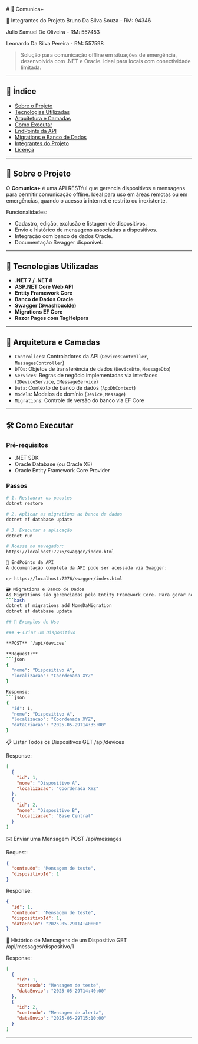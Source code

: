 ﻿﻿# 📡 Comunica+

👥 Integrantes do Projeto
Bruno Da Silva Souza - RM: 94346

Julio Samuel De Oliveira - RM: 557453

Leonardo Da Silva Pereira - RM: 557598

> Solução para comunicação offline em situações de emergência, desenvolvida com .NET e Oracle. Ideal para locais com conectividade limitada.

---

## 📘 Índice

- [Sobre o Projeto](#sobre-o-projeto)
- [Tecnologias Utilizadas](#tecnologias-utilizadas)
- [Arquitetura e Camadas](#arquitetura-e-camadas)
- [Como Executar](#como-executar)
- [EndPoints da API](#endpoints-da-api)
- [Migrations e Banco de Dados](#migrations-e-banco-de-dados)
- [Integrantes do Projeto](#integrantes-do-projeto)
- [Licença](#licença)

---

## 🧩 Sobre o Projeto

O **Comunica+** é uma API RESTful que gerencia dispositivos e mensagens para permitir comunicação offline. Ideal para uso em áreas remotas ou em emergências, quando o acesso à internet é restrito ou inexistente.

Funcionalidades:
- Cadastro, edição, exclusão e listagem de dispositivos.
- Envio e histórico de mensagens associadas a dispositivos.
- Integração com banco de dados Oracle.
- Documentação Swagger disponível.

---

## 🚀 Tecnologias Utilizadas

- **.NET 7 / .NET 8**
- **ASP.NET Core Web API**
- **Entity Framework Core**
- **Banco de Dados Oracle**
- **Swagger (Swashbuckle)**
- **Migrations EF Core**
- **Razor Pages com TagHelpers**

---

## 🧱 Arquitetura e Camadas

- `Controllers`: Controladores da API (`DevicesController`, `MessagesController`)
- `DTOs`: Objetos de transferência de dados (`DeviceDto`, `MessageDto`)
- `Services`: Regras de negócio implementadas via interfaces (`IDeviceService`, `IMessageService`)
- `Data`: Contexto de banco de dados (`AppDbContext`)
- `Models`: Modelos de domínio (`Device`, `Message`)
- `Migrations`: Controle de versão do banco via EF Core

---

## 🛠️ Como Executar

### Pré-requisitos

- .NET SDK
- Oracle Database (ou Oracle XE)
- Oracle Entity Framework Core Provider

### Passos

```bash
# 1. Restaurar os pacotes
dotnet restore

# 2. Aplicar as migrations ao banco de dados
dotnet ef database update

# 3. Executar a aplicação
dotnet run

# Acesse no navegador:
https://localhost:7276/swagger/index.html

🔗 EndPoints da API
A documentação completa da API pode ser acessada via Swagger:

👉 https://localhost:7276/swagger/index.html

🗃️ Migrations e Banco de Dados
As Migrations são gerenciadas pelo Entity Framework Core. Para gerar novas migrations:
```bash
dotnet ef migrations add NomeDaMigration
dotnet ef database update

## 📌 Exemplos de Uso

### ➕ Criar um Dispositivo

**POST** `/api/devices`

**Request:**
```json
{
  "nome": "Dispositivo A",
  "localizacao": "Coordenada XYZ"
}

Response:
```json
{
  "id": 1,
  "nome": "Dispositivo A",
  "localizacao": "Coordenada XYZ",
  "dataCriacao": "2025-05-29T14:35:00"
}
```

📋 Listar Todos os Dispositivos
GET /api/devices

Response:
```json
[
  {
    "id": 1,
    "nome": "Dispositivo A",
    "localizacao": "Coordenada XYZ"
  },
  {
    "id": 2,
    "nome": "Dispositivo B",
    "localizacao": "Base Central"
  }
]
```

✉️ Enviar uma Mensagem
POST /api/messages

Request:
```json
{
  "conteudo": "Mensagem de teste",
  "dispositivoId": 1
}
```

Response:
```json
{
  "id": 1,
  "conteudo": "Mensagem de teste",
  "dispositivoId": 1,
  "dataEnvio": "2025-05-29T14:40:00"
}
```

📜 Histórico de Mensagens de um Dispositivo
GET /api/messages/dispositivo/1

Response:
```json
[
  {
    "id": 1,
    "conteudo": "Mensagem de teste",
    "dataEnvio": "2025-05-29T14:40:00"
  },
  {
    "id": 2,
    "conteudo": "Mensagem de alerta",
    "dataEnvio": "2025-05-29T15:10:00"
  }
]
```
---